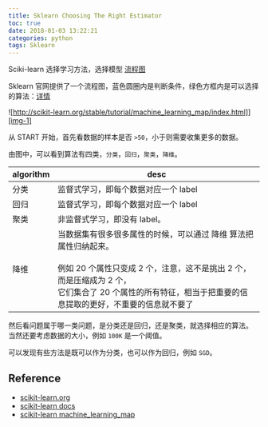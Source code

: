 ```yaml
---
title: Sklearn Choosing The Right Estimator
toc: true
date: 2018-01-03 13:22:21
categories: python
tags: Sklearn
---
```


Sciki-learn 选择学习方法，选择模型 [流程图][4]

<!-- more -->

Sklearn 官网提供了一个流程图，蓝色圆圈内是判断条件，绿色方框内是可以选择的算法：[详情][4]

![http://scikit-learn.org/stable/tutorial/machine_learning_map/index.html]][img-1]

从 START 开始，首先看数据的样本是否 `>50`，小于则需要收集更多的数据。

由图中，可以看到算法有四类，`分类`，`回归`，`聚类`，`降维`。


algorithm | desc
------- | -------
分类 | 监督式学习，即每个数据对应一个 label 
回归 | 监督式学习，即每个数据对应一个 label 
聚类 | 非监督式学习，即没有 label。 
降维 | 当数据集有很多很多属性的时候，可以通过 降维 算法把属性归纳起来。<br><br> 例如 20 个属性只变成 2 个，注意，这不是挑出 2 个，而是压缩成为 2 个，<br>它们集合了 20 个属性的所有特征，相当于把重要的信息提取的更好，不重要的信息就不要了

然后看问题属于哪一类问题，是分类还是回归，还是聚类，就选择相应的算法。 当然还要考虑数据的大小，例如 `100K` 是一个阈值。

可以发现有些方法是既可以作为分类，也可以作为回归，例如 `SGD`。

## Reference

- [scikit-learn.org][1]
- [scikit-learn docs][2]
- [scikit-learn machine_learning_map][4]

[1]: http://scikit-learn.org/
[2]: http://scikit-learn.org/stable/tutorial/basic/tutorial.html
[3]: https://morvanzhou.github.io
[4]: http://scikit-learn.org/stable/tutorial/machine_learning_map/index.html

[img-1]: /images/python/sklearn-1-model-choosing.png

